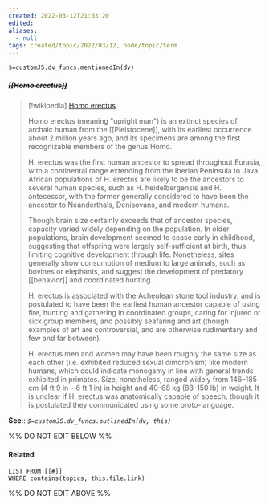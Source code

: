 ```yaml
---
created: 2022-03-12T21:03:20 
edited: 
aliases:
  - null
tags: created/topic/2022/03/12, node/topic/term
---
```

`$=customJS.dv_funcs.mentionedIn(dv)`

##### <s class="topic-title">[[Homo erectus]]</s>

> [!wikipedia] [Homo erectus](https://en.wikipedia.org/wiki/Homo%20erectus)
> 
> Homo erectus (meaning "upright man") is an extinct species of archaic human from the [[Pleistocene]], with its earliest occurrence about 2 million years ago, and its specimens are among the first recognizable members of the genus Homo. 
> 
> H. erectus was the first human ancestor to spread throughout Eurasia, with a continental range extending from the Iberian Peninsula to Java. African populations of H. erectus are likely to be the ancestors to several human species, such as H. heidelbergensis and H. antecessor, with the former generally considered to have been the ancestor to Neanderthals, Denisovans, and modern humans. 
> 
> Though brain size certainly exceeds that of ancestor species, capacity varied widely depending on the population. In older populations, brain development seemed to cease early in childhood, suggesting that offspring were largely self-sufficient at birth, thus limiting cognitive development through life. Nonetheless, sites generally show consumption of medium to large animals, such as bovines or elephants, and suggest the development of predatory [[behavior]] and coordinated hunting. 
> 
> H. erectus is associated with the Acheulean stone tool industry, and is postulated to have been the earliest human ancestor capable of using fire, hunting and gathering in coordinated groups, caring for injured or sick group members, and possibly seafaring and art (though examples of art are controversial, and are otherwise rudimentary and few and far between).
> 
> H. erectus men and women may have been roughly the same size as each other (i.e. exhibited reduced sexual dimorphism) like modern humans, which could indicate monogamy in line with general trends exhibited in primates. Size, nonetheless, ranged widely from 146–185 cm (4 ft 9 in – 6 ft 1 in) in height and 40–68 kg (88–150 lb) in weight. It is unclear if H. erectus was anatomically capable of speech, though it is postulated they communicated using some proto-language.
>


**See**::
*`$=customJS.dv_funcs.outlinedIn(dv, this)`*

%% DO NOT EDIT BELOW %%

#### Related 

```dataview
LIST FROM [[#]]
WHERE contains(topics, this.file.link)
```
%% DO NOT EDIT ABOVE %%
